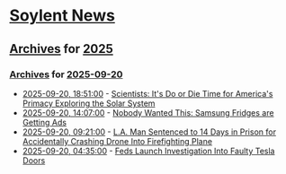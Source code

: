 # [Soylent News](../../../README.md)

## [Archives](../../index.md) for [2025](../index.md)

### [Archives](../../index.md) for [2025-09-20](index.md)

* [2025-09-20, 18:51:00](https://soylentnews.org/article.pl?sid=25/09/19/0456242&from=rss) - [Scientists: It's Do or Die Time for America's Primacy Exploring the Solar System](https://soylentnews.org/article.pl?sid=25/09/19/0456242&from=rss)
* [2025-09-20, 14:07:00](https://soylentnews.org/article.pl?sid=25/09/19/0444244&from=rss) - [Nobody Wanted This: Samsung Fridges are Getting Ads](https://soylentnews.org/article.pl?sid=25/09/19/0444244&from=rss)
* [2025-09-20, 09:21:00](https://soylentnews.org/article.pl?sid=25/09/19/0435227&from=rss) - [L.A. Man Sentenced to 14 Days in Prison for Accidentally Crashing Drone Into Firefighting Plane](https://soylentnews.org/article.pl?sid=25/09/19/0435227&from=rss)
* [2025-09-20, 04:35:00](https://soylentnews.org/article.pl?sid=25/09/19/0433202&from=rss) - [Feds Launch Investigation Into Faulty Tesla Doors](https://soylentnews.org/article.pl?sid=25/09/19/0433202&from=rss)
